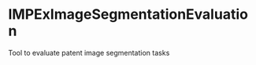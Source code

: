 IMPExImageSegmentationEvaluation
================================

Tool to evaluate patent image segmentation tasks